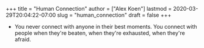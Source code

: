 +++
title = "Human Connection"
author = ["Alex Koen"]
lastmod = 2020-03-29T20:04:22-07:00
slug = "human_connection"
draft = false
+++

-   You never connect with anyone in their best moments. You connect with people when they're beaten, when they're exhausted, when they're afraid.
